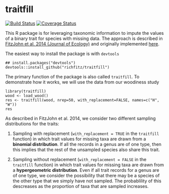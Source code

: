 # traitfill

[![Build Status](https://travis-ci.org/traitecoevo/traitfill.png?branch=master)](https://travis-ci.org/traitecoevo/traitfill)
[![Coverage Status](https://coveralls.io/repos/traitecoevo/traitfill/badge.svg?branch=master)](https://coveralls.io/r/traitecoevo/traitfill?branch=master)

This R package is for leveraging taxonomic information to impute the values of a binary trait for species with missing data. The approach is described in [FitzJohn et al. 2014 (Journal of Ecology)](http://onlinelibrary.wiley.com/doi/10.1111/1365-2745.12260/full) and originally implemented [here](https://github.com/richfitz/wood).

The easiest way to install the package is with `devtools`
``` 
## install.packages("devtools")
devtools::install_github("richfitz/traitfill")
```

The primary function of the package is also called `traitfill`. To demonstrate how it works, we will use the data from our woodiness study
```
library(traitfill)
wood <- load_wood()
res <- traitfill(wood, nrep=50, with_replacement=FALSE, names=c("H", "W"))
res
```

As described in FitzJohn et al. 2014, we consider two different sampling distributions for the traits:

1. Sampling with replacement (`with_replacement = TRUE` in the `traitfill` function) in which trait values for missing taxa are drawn from a **binomial distribution**. If all the records in a genus are of one type, then this implies that the rest of the unsampled species also share this trait.

2. Sampling without replacement (`with_replacement = FALSE` in the `traitfill` function) in which trait values for missing taxa are drawn from a **hypergeometric distribution**. Even if all trait records for a genus are of one type, we consider the possibility that there may be a species of the other type that we simply have not sampled. The probablility of this descreases as the proportion of taxa that are sampled increases.

